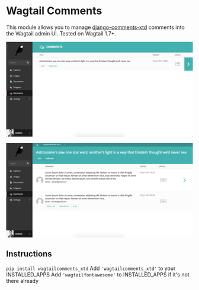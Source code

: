 # Wagtail Comments

This module allows you to manage [django-comments-xtd](https://github.com/danirus/django-comments-xtd) comments into the Wagtail admin UI. Tested on Wagtail 1.7+.


![Screenshot 1](images/pages_list.png)


![Screenshot 2](images/comments_list.png)


## Instructions

`pip install wagtailcomments_xtd`
Add `'wagtailcomments_xtd'` to your INSTALLED_APPS
Add `'wagtailfontawesome'` to INSTALLED_APPS if it's not there already

